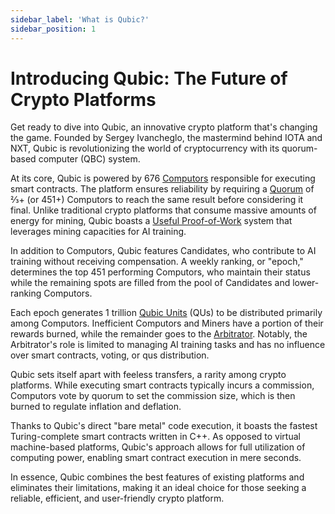 ```yaml
---
sidebar_label: 'What is Qubic?'
sidebar_position: 1
---
```


# Introducing Qubic: The Future of Crypto Platforms

Get ready to dive into Qubic, an innovative crypto platform that's changing the game. Founded by Sergey Ivancheglo, the mastermind behind IOTA and NXT, Qubic is revolutionizing the world of cryptocurrency with its quorum-based computer (QBC) system.

At its core, Qubic is powered by 676 [Computors](/learn/computor) responsible for executing smart contracts. The platform ensures reliability by requiring a [Quorum](/learn/quorum) of ⅔+ (or 451+) Computors to reach the same result before considering it final. Unlike traditional crypto platforms that consume massive amounts of energy for mining, Qubic boasts a [Useful Proof-of-Work](/learn/upow) system that leverages mining capacities for AI training.

In addition to Computors, Qubic features Candidates, who contribute to AI training without receiving compensation. A weekly ranking, or "epoch," determines the top 451 performing Computors, who maintain their status while the remaining spots are filled from the pool of Candidates and lower-ranking Computors.

Each epoch generates 1 trillion [Qubic Units](/learn/tokenomics) (QUs) to be distributed primarily among Computors. Inefficient Computors and Miners have a portion of their rewards burned, while the remainder goes to the [Arbitrator](/learn/arbitrator). Notably, the Arbitrator's role is limited to managing AI training tasks and has no influence over smart contracts, voting, or qus distribution.

Qubic sets itself apart with feeless transfers, a rarity among crypto platforms. While executing smart contracts typically incurs a commission, Computors vote by quorum to set the commission size, which is then burned to regulate inflation and deflation.

Thanks to Qubic's direct "bare metal" code execution, it boasts the fastest Turing-complete smart contracts written in C++. As opposed to virtual machine-based platforms, Qubic's approach allows for full utilization of computing power, enabling smart contract execution in mere seconds.

In essence, Qubic combines the best features of existing platforms and eliminates their limitations, making it an ideal choice for those seeking a reliable, efficient, and user-friendly crypto platform.